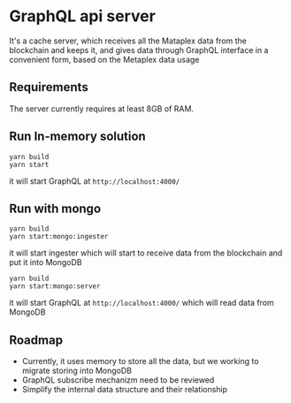 # GraphQL api server

It's a cache server, which receives all the Mataplex data from the blockchain and keeps it, and gives data through GraphQL interface in a convenient form, based on the Metaplex data usage

## Requirements

The server currently requires at least 8GB of RAM.


## Run In-memory solution

```
yarn build
yarn start
```

it will start GraphQL at `http://localhost:4000/`

## Run with mongo

```
yarn build
yarn start:mongo:ingester
```

it will start ingester which will start to receive data from the blockchain and put it into MongoDB

```
yarn build
yarn start:mongo:server
```

it will start GraphQL at `http://localhost:4000/` which will read data from MongoDB

## Roadmap

- Currently, it uses memory to store all the data, but we working to migrate storing into MongoDB
- GraphQL subscribe mechanizm need to be reviewed
- Simplify the internal data structure and their relationship

